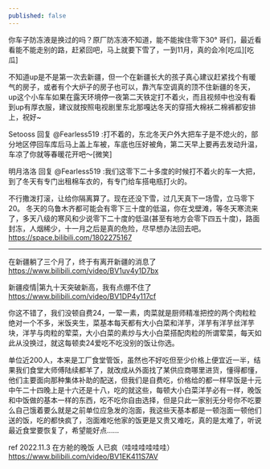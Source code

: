 ```yaml
---
published: false
---
```

你车子防冻液是换过的吗？原厂防冻液不知道，能不能挨住零下30°
哥们，最近看看能不能走别的路，赶紧回吧，马上就要下雪了，一到11月，真的会冷[吃瓜][吃瓜]

不知道up是不是第一次去新疆，但一个在新疆长大的孩子真心建议赶紧找个有暖气的房子，或者有个大炉子的房子也可以，靠汽车空调真的顶不住新疆的冬天，up这个小车车如果在露天环境停一夜第二天铁定打不着火，而且视频中也没有看到up有厚衣服，建议就按照电视剧里东北那嘎达冬天的穿搭大棉袄二棉裤都安排上，祝好~

Setooss
回复 @Fearless519 :打不着的，东北冬天户外大把车子是不熄火的，部分地区停回车库后马上盖上车被，车底也压好被角，第二天早上要再去发动升温，车凉了你就等春暖花开吧～[微笑]

明月洛洛
回复 @Fearless519 :我们这零下二十多度的时候打不着火的车一大把，到了冬天有专门出租棉车衣的，有专门给车搭电瓶打火的。

不行撒泼打滚，让给你隔离算了。现在还没下雪，过几天真下一场雪，立马零下20。
冬天的乌鲁木齐都可能会有零下三十度的低温，你在戈壁滩，等冬天寒流来了，多天八级的寒风和少说零下二十度的低温(甚至有地方会零下四五十度)，路面封冻，人烟稀少，十一月之后是真的危险，尽早想办法回去吧。
  https://space.bilibili.com/1802275167

---

在新疆躺了三个月了，终于有离开新疆的消息了
  https://www.bilibili.com/video/BV1uv4y1D7bx
  
新疆疫情|第九十天突破新高，我有点绷不住了
  https://www.bilibili.com/video/BV1DP4y117cf
  
你这不错了，我们没顿自费24，一荤一素，肉菜就是厨师精准把控的两个肉粒粒绝对一个不多，米饭夹生，菜基本每天都有大小白菜和洋芋，洋芋有洋芋丝洋芋块，洋芋与肉粒的荤菜，大小白菜的素炒与大小白菜搭配肉粒的所谓荤菜，每天如此从没换过，就这每顿卖24爱吃不吃没别的饭让你选。

单位近200人，本来是工厂食堂管饭，虽然也不好吃但至少价格上便宜近一半，结果我们食堂大师傅陆续都羊了，就改成从外面找了某供应商哪里进货，懂得都懂，他们主要面向那种集体补助的配送，但我们是自费吃，价格给的都一样早饭是十元中午二十四晚上是十六还是十八，吃的就这些，每顿大小白菜洋芋必有一样，晚饭和中饭做的基本一样的东西，吃不吃你自由选择，但是只此一家别无分号你不吃要么自己饿着要么就是之前单位应急发的泡面，我这些天基本都是一顿泡面一顿他们送的饭，吃的都快疯了，泡面难吃他家的饭更是又贵又难吃，真的是太难了，听说最近食堂要恢复了，希望能好点……

ref
2022.11.3 在方舱的晚饭 人已疯（哇哇哇哇哇哇）
  https://www.bilibili.com/video/BV1EK411S7AV
